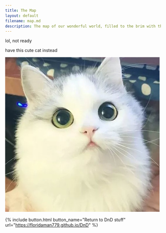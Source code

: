 ```yaml
---
title: The Map
layout: default
filename: map.md
description: The map of our wonderful world, filled to the brim with things to kill
---
```


lol, not ready

have this cute cat instead

<img src="cat.jpg" alt="cat">

{% include button.html button_name="Return to DnD stuff" url="https://floridaman779.github.io/DnD" %}